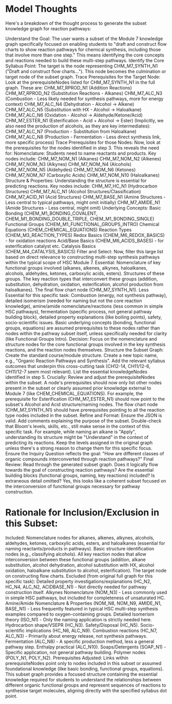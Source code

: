 


# Model Thoughts
Here's a breakdown of the thought process to generate the subset knowledge graph for reaction pathways:

Understand the Goal: The user wants a subset of the Module 7 knowledge graph specifically focused on enabling students to "draft and construct flow charts to show reaction pathways for chemical synthesis, including those that involve more than one step." This means identifying the core concepts and reactions needed to build these multi-step pathways.
Identify the Core Syllabus Point: The target is the node representing CHM_M7_SYNTH_N1 ("Draft and construct flow charts..."). This node becomes the culmination or target node of the subset graph.
Trace Prerequisites for the Target Node: Look at the prerequisiteNodes listed for CHM_M7_SYNTH_N1 in the full graph. These are:
CHM_M7_RPROD_N1 (Addition Reactions)
CHM_M7_RPROD_N2 (Substitution Reactions - Alkanes)
CHM_M7_ALC_N3 (Combustion - Less likely needed for synthesis pathways, more for energy context)
CHM_M7_ALC_N4 (Dehydration - Alcohol -> Alkene)
CHM_M7_ALC_N5 (Substitution with HX - Alcohol -> Haloalkane)
CHM_M7_ALC_N6 (Oxidation - Alcohol -> Aldehyde/Ketone/Acid)
CHM_M7_ESTER_N1 (Esterification - Acid + Alcohol -> Ester)
(Implicitly, we also need the production of alcohols, as they are key intermediates):
CHM_M7_ALC_N7 (Production - Substitution from Haloalkane)
CHM_M7_ALC_N8 (Production - Fermentation - Less direct synthesis link, more specific process)
Trace Prerequisites for those Nodes: Now, look at the prerequisites for the nodes identified in step 3. This reveals the need for:
Nomenclature: Students need to name reactants and products. Key nodes include:
CHM_M7_NOM_N1 (Alkanes)
CHM_M7_NOM_N2 (Alkenes)
CHM_M7_NOM_N3 (Alkynes)
CHM_M7_NOM_N4 (Alcohols)
CHM_M7_NOM_N5 (Aldehydes)
CHM_M7_NOM_N6 (Ketones)
CHM_M7_NOM_N7 (Carboxylic Acids)
CHM_M7_NOM_N10 (Haloalkanes)
Structure & Properties: Understanding the structure is essential for predicting reactions. Key nodes include:
CHM_M7_HC_N1 (Hydrocarbon Structures)
CHM_M7_ALC_N1 (Alcohol Structures/Classification)
CHM_M7_ACID_N1 (Acid Structures)
CHM_M7_BASE_N1 (Amine Structures - Less central to typical pathways, might omit initially)
CHM_M7_AMIDE_N1 (Amide Structures - Less central, might omit)
Underlying Concepts:
Basic Bonding (CHEM_M1_BONDING_COVALENT, CHEM_M1_BONDING_DOUBLE_TRIPLE, CHEM_M1_BONDING_SINGLE)
Functional Groups (CHEM_M1_FUNCTIONAL_GROUPS_INTRO)
Chemical Equations (CHEM_CHEMICAL_EQUATIONS)
Reaction Types (CHEM_M3_REACTION_TYPES)
Redox Basics (CHEM_M6_REDOX_BASICS) - for oxidation reactions
Acid/Base Basics (CHEM_M6_ACIDS_BASES) - for esterification catalyst etc.
Catalysis Basics (CHEM_M4_CATALYSIS_BASICS)
Filter and Select: Now, filter this large list based on direct relevance to constructing multi-step synthesis pathways within the typical scope of HSC Module 7.
Essential: Nomenclature of key functional groups involved (alkanes, alkenes, alkynes, haloalkanes, alcohols, aldehydes, ketones, carboxylic acids, esters). Structures of these groups. The key reaction types that interconvert these groups (addition, substitution, dehydration, oxidation, esterification, alcohol production from haloalkanes). The final flow chart node (CHM_M7_SYNTH_N1).
Less Essential for this specific task: Combustion (energy, not synthesis pathway), detailed isomerism (needed for naming but not the core reaction knowledge), amine/amide nomenclature/reactions (less common in simple HSC pathways), fermentation (specific process, not general pathway building block), detailed property explanations (like boiling points), safety, socio-scientific issues. Basic underlying concepts (bonding, functional groups, equations) are assumed prerequisites to these nodes rather than nodes within the pathway subset itself, unless specifically needed for clarity (like Functional Groups Intro).
Decision: Focus on the nomenclature and structure nodes for the core functional groups involved in the key synthesis reactions, and the reaction nodes themselves.
Structure the Subset Graph:
Create the standard course/module structure.
Create a new topic name, e.g., "Organic Reaction Pathways and Synthesis".
Add the relevant syllabus outcomes that underpin this cross-cutting task (CH12-14, CH11/12-6, CH11/12-7 seem most relevant).
List the essential knowledgeNodes identified in step 5.
Crucially: Review and adjust the prerequisiteNodes within the subset. A node's prerequisites should now only list other nodes present in the subset or clearly assumed prior knowledge external to Module 7 (like CHEM_CHEMICAL_EQUATIONS). For example, the prerequisite for Esterification (CHM_M7_ESTER_N1) should now point to the subset's Alcohol and Acid structure/naming nodes. The flow chart node (CHM_M7_SYNTH_N1) should have prerequisites pointing to all the reaction type nodes included in the subset.
Refine and Format:
Ensure the JSON is valid.
Add comments explaining the purpose of the subset.
Double-check that Bloom's levels, skills, etc., still make sense in the context of this specific task. For example, while naming an alkane is "Apply", understanding its structure might be "Understand" in the context of predicting its reactions. Keep the levels assigned in the original graph unless there's a strong reason to change them for this specific focus.
Ensure the Inquiry Question reflects the goal: "How are different classes of organic compounds interconverted through reaction pathways?"
Final Review: Read through the generated subset graph. Does it logically flow towards the goal of constructing reaction pathways? Are the essential building blocks (functional groups, naming, key reactions) included? Is extraneous detail omitted? Yes, this looks like a coherent subset focused on the interconversion of functional groups necessary for pathway construction.

# Rationale for Inclusion/Exclusion in this Subset:

Included:
Nomenclature nodes for alkanes, alkenes, alkynes, alcohols, aldehydes, ketones, carboxylic acids, esters, and haloalkanes (essential for naming reactants/products in pathways).
Basic structure identification nodes (e.g., classifying alcohols).
All key reaction nodes that allow interconversion between these functional groups (addition, alkane substitution, alcohol dehydration, alcohol substitution with HX, alcohol oxidation, haloalkane substitution to alcohol, esterification).
The target node on constructing flow charts.
Excluded (from original full graph for this specific task):
Detailed property investigations/explanations (HC_N2, HC_N4, ALC_N2, ACIDBASE_N1) - Not directly needed for pathway construction itself.
Alkynes Nomenclature (NOM_N3) - Less commonly used in simple HSC pathways, but included for completeness of unsaturated HC.
Amine/Amide Nomenclature & Properties (NOM_N8, NOM_N9, AMIDE_N1, BASE_N1) - Less frequently featured in typical HSC multi-step synthesis examples compared to oxygen-containing groups.
Detailed Isomerism theory (ISO_N1) - Only the naming application is strictly needed here.
Hydrocarbon shape/VSEPR (HC_N3).
Safety/Disposal (HC_N5).
Socio-scientific implications (HC_N6, ALC_N9).
Combustion reactions (HC_N7, ALC_N3) - Primarily about energy release, not synthesis pathways.
Fermentation (ALC_N8) - A specific production method, less a general pathway step.
Enthalpy practical (ALC_N10).
Soaps/Detergents (SOAP_N1) - Specific application, not general pathway building.
Polymer nodes (POLY_N1, POLY_N2).
Prerequisites Adjusted: Links within prerequisiteNodes point only to nodes included in this subset or assumed foundational knowledge (like basic bonding, functional groups, equations).
This subset graph provides a focused structure containing the essential knowledge required for students to understand the relationships between different organic functional groups and represent sequences of reactions to synthesise target molecules, aligning directly with the specified syllabus dot point.
